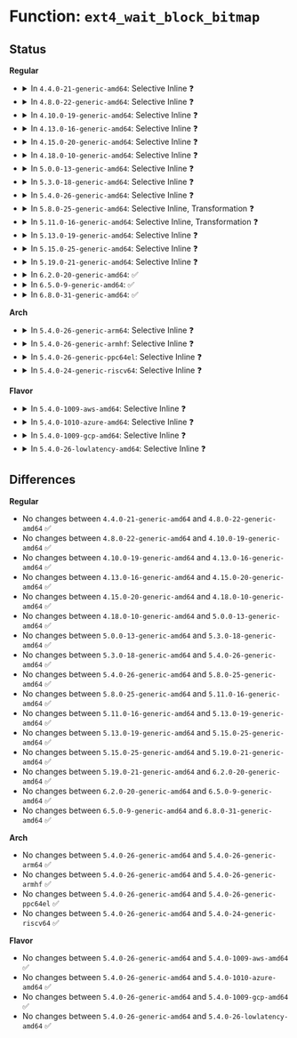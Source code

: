 # Function: <code>ext4_wait_block_bitmap</code>

## Status
<b>Regular</b>
<ul>
<li>
<details>
<summary>In <code>4.4.0-21-generic-amd64</code>: Selective Inline ❓</summary>

```c
int ext4_wait_block_bitmap(struct super_block * sb, ext4_group_t block_group, struct buffer_head * bh)
```

```json
{
  "name": "ext4_wait_block_bitmap",
  "collision_type": "Unique Global",
  "inline_type": "Selective",
  "funcs": [
    {
      "addr": 18446744071581529216,
      "name": "ext4_wait_block_bitmap",
      "external": true,
      "loc": "fs/ext4/balloc.c:486",
      "file": "fs/ext4/balloc.c",
      "inline": "not declared, inlined",
      "caller_inline": [],
      "caller_func": [
        "fs/ext4/balloc.c:ext4_read_block_bitmap",
        "fs/ext4/mballoc.c:ext4_mb_init_cache"
      ]
    }
  ],
  "symbols": [
    {
      "addr": 18446744071581529216,
      "name": "ext4_wait_block_bitmap",
      "section": ".text",
      "bind": "STB_GLOBAL",
      "size": 156
    }
  ]
}
```
</details>
</li>
<li>
<details>
<summary>In <code>4.8.0-22-generic-amd64</code>: Selective Inline ❓</summary>

```c
int ext4_wait_block_bitmap(struct super_block * sb, ext4_group_t block_group, struct buffer_head * bh)
```

```json
{
  "name": "ext4_wait_block_bitmap",
  "collision_type": "Unique Global",
  "inline_type": "Selective",
  "funcs": [
    {
      "addr": 18446744071581714832,
      "name": "ext4_wait_block_bitmap",
      "external": true,
      "loc": "fs/ext4/balloc.c:489",
      "file": "fs/ext4/balloc.c",
      "inline": "not declared, inlined",
      "caller_inline": [],
      "caller_func": [
        "fs/ext4/balloc.c:ext4_read_block_bitmap",
        "fs/ext4/mballoc.c:ext4_mb_init_cache"
      ]
    }
  ],
  "symbols": [
    {
      "addr": 18446744071581714832,
      "name": "ext4_wait_block_bitmap",
      "section": ".text",
      "bind": "STB_GLOBAL",
      "size": 156
    }
  ]
}
```
</details>
</li>
<li>
<details>
<summary>In <code>4.10.0-19-generic-amd64</code>: Selective Inline ❓</summary>

```c
int ext4_wait_block_bitmap(struct super_block * sb, ext4_group_t block_group, struct buffer_head * bh)
```

```json
{
  "name": "ext4_wait_block_bitmap",
  "collision_type": "Unique Global",
  "inline_type": "Selective",
  "funcs": [
    {
      "addr": 18446744071581802464,
      "name": "ext4_wait_block_bitmap",
      "external": true,
      "loc": "fs/ext4/balloc.c:489",
      "file": "fs/ext4/balloc.c",
      "inline": "not declared, inlined",
      "caller_inline": [],
      "caller_func": [
        "fs/ext4/balloc.c:ext4_read_block_bitmap",
        "fs/ext4/mballoc.c:ext4_mb_init_cache"
      ]
    }
  ],
  "symbols": [
    {
      "addr": 18446744071581802464,
      "name": "ext4_wait_block_bitmap",
      "section": ".text",
      "bind": "STB_GLOBAL",
      "size": 156
    }
  ]
}
```
</details>
</li>
<li>
<details>
<summary>In <code>4.13.0-16-generic-amd64</code>: Selective Inline ❓</summary>

```c
int ext4_wait_block_bitmap(struct super_block * sb, ext4_group_t block_group, struct buffer_head * bh)
```

```json
{
  "name": "ext4_wait_block_bitmap",
  "collision_type": "Unique Global",
  "inline_type": "Selective",
  "funcs": [
    {
      "addr": 18446744071581873744,
      "name": "ext4_wait_block_bitmap",
      "external": true,
      "loc": "fs/ext4/balloc.c:489",
      "file": "fs/ext4/balloc.c",
      "inline": "not declared, inlined",
      "caller_inline": [],
      "caller_func": [
        "fs/ext4/balloc.c:ext4_read_block_bitmap",
        "fs/ext4/mballoc.c:ext4_mb_init_cache"
      ]
    }
  ],
  "symbols": [
    {
      "addr": 18446744071581873744,
      "name": "ext4_wait_block_bitmap",
      "section": ".text",
      "bind": "STB_GLOBAL",
      "size": 157
    }
  ]
}
```
</details>
</li>
<li>
<details>
<summary>In <code>4.15.0-20-generic-amd64</code>: Selective Inline ❓</summary>

```c
int ext4_wait_block_bitmap(struct super_block * sb, ext4_group_t block_group, struct buffer_head * bh)
```

```json
{
  "name": "ext4_wait_block_bitmap",
  "collision_type": "Unique Global",
  "inline_type": "Selective",
  "funcs": [
    {
      "addr": 18446744071582023744,
      "name": "ext4_wait_block_bitmap",
      "external": true,
      "loc": "fs/ext4/balloc.c:490",
      "file": "fs/ext4/balloc.c",
      "inline": "not declared, inlined",
      "caller_inline": [],
      "caller_func": [
        "fs/ext4/balloc.c:ext4_read_block_bitmap",
        "fs/ext4/mballoc.c:ext4_mb_init_cache"
      ]
    }
  ],
  "symbols": [
    {
      "addr": 18446744071582023744,
      "name": "ext4_wait_block_bitmap",
      "section": ".text",
      "bind": "STB_GLOBAL",
      "size": 157
    }
  ]
}
```
</details>
</li>
<li>
<details>
<summary>In <code>4.18.0-10-generic-amd64</code>: Selective Inline ❓</summary>

```c
int ext4_wait_block_bitmap(struct super_block * sb, ext4_group_t block_group, struct buffer_head * bh)
```

```json
{
  "name": "ext4_wait_block_bitmap",
  "collision_type": "Unique Global",
  "inline_type": "Selective",
  "funcs": [
    {
      "addr": 18446744071582211888,
      "name": "ext4_wait_block_bitmap",
      "external": true,
      "loc": "fs/ext4/balloc.c:497",
      "file": "fs/ext4/balloc.c",
      "inline": "not declared, inlined",
      "caller_inline": [],
      "caller_func": [
        "fs/ext4/balloc.c:ext4_read_block_bitmap",
        "fs/ext4/mballoc.c:ext4_mb_init_cache"
      ]
    }
  ],
  "symbols": [
    {
      "addr": 18446744071582211888,
      "name": "ext4_wait_block_bitmap",
      "section": ".text",
      "bind": "STB_GLOBAL",
      "size": 174
    }
  ]
}
```
</details>
</li>
<li>
<details>
<summary>In <code>5.0.0-13-generic-amd64</code>: Selective Inline ❓</summary>

```c
int ext4_wait_block_bitmap(struct super_block * sb, ext4_group_t block_group, struct buffer_head * bh)
```

```json
{
  "name": "ext4_wait_block_bitmap",
  "collision_type": "Unique Global",
  "inline_type": "Selective",
  "funcs": [
    {
      "addr": 18446744071582306736,
      "name": "ext4_wait_block_bitmap",
      "external": true,
      "loc": "fs/ext4/balloc.c:497",
      "file": "fs/ext4/balloc.c",
      "inline": "not declared, inlined",
      "caller_inline": [],
      "caller_func": [
        "fs/ext4/balloc.c:ext4_read_block_bitmap",
        "fs/ext4/mballoc.c:ext4_mb_init_cache"
      ]
    }
  ],
  "symbols": [
    {
      "addr": 18446744071582306736,
      "name": "ext4_wait_block_bitmap",
      "section": ".text",
      "bind": "STB_GLOBAL",
      "size": 174
    }
  ]
}
```
</details>
</li>
<li>
<details>
<summary>In <code>5.3.0-18-generic-amd64</code>: Selective Inline ❓</summary>

```c
int ext4_wait_block_bitmap(struct super_block * sb, ext4_group_t block_group, struct buffer_head * bh)
```

```json
{
  "name": "ext4_wait_block_bitmap",
  "collision_type": "Unique Global",
  "inline_type": "Selective",
  "funcs": [
    {
      "addr": 18446744071582473104,
      "name": "ext4_wait_block_bitmap",
      "external": true,
      "loc": "fs/ext4/balloc.c:497",
      "file": "fs/ext4/balloc.c",
      "inline": "not declared, inlined",
      "caller_inline": [],
      "caller_func": [
        "fs/ext4/balloc.c:ext4_read_block_bitmap",
        "fs/ext4/mballoc.c:ext4_mb_init_cache"
      ]
    }
  ],
  "symbols": [
    {
      "addr": 18446744071582473104,
      "name": "ext4_wait_block_bitmap",
      "section": ".text",
      "bind": "STB_GLOBAL",
      "size": 196
    }
  ]
}
```
</details>
</li>
<li>
<details>
<summary>In <code>5.4.0-26-generic-amd64</code>: Selective Inline ❓</summary>

```c
int ext4_wait_block_bitmap(struct super_block * sb, ext4_group_t block_group, struct buffer_head * bh)
```

```json
{
  "name": "ext4_wait_block_bitmap",
  "collision_type": "Unique Global",
  "inline_type": "Selective",
  "funcs": [
    {
      "addr": 18446744071582572032,
      "name": "ext4_wait_block_bitmap",
      "external": true,
      "loc": "fs/ext4/balloc.c:505",
      "file": "fs/ext4/balloc.c",
      "inline": "not declared, inlined",
      "caller_inline": [],
      "caller_func": [
        "fs/ext4/balloc.c:ext4_read_block_bitmap",
        "fs/ext4/mballoc.c:ext4_mb_init_cache"
      ]
    }
  ],
  "symbols": [
    {
      "addr": 18446744071582572032,
      "name": "ext4_wait_block_bitmap",
      "section": ".text",
      "bind": "STB_GLOBAL",
      "size": 196
    }
  ]
}
```
</details>
</li>
<li>
<details>
<summary>In <code>5.8.0-25-generic-amd64</code>: Selective Inline, Transformation ❓</summary>

```c
int ext4_wait_block_bitmap(struct super_block * sb, ext4_group_t block_group, struct buffer_head * bh)
```

```json
{
  "name": "ext4_wait_block_bitmap",
  "collision_type": "Unique Global",
  "inline_type": "Selective",
  "funcs": [
    {
      "addr": 18446744071582884357,
      "name": "ext4_wait_block_bitmap",
      "external": true,
      "loc": "fs/ext4/balloc.c:506",
      "file": "fs/ext4/balloc.c",
      "inline": "not declared, inlined",
      "caller_inline": [
        "fs/ext4/balloc.c:ext4_read_block_bitmap"
      ],
      "caller_func": [
        "fs/ext4/balloc.c:ext4_read_block_bitmap",
        "fs/ext4/mballoc.c:ext4_mb_init_cache"
      ]
    }
  ],
  "symbols": [
    {
      "addr": 18446744071582880528,
      "name": "ext4_wait_block_bitmap.part.0",
      "section": ".text",
      "bind": "STB_LOCAL",
      "size": 187
    },
    {
      "addr": 18446744071582880720,
      "name": "ext4_wait_block_bitmap",
      "section": ".text",
      "bind": "STB_GLOBAL",
      "size": 27
    }
  ]
}
```
</details>
</li>
<li>
<details>
<summary>In <code>5.11.0-16-generic-amd64</code>: Selective Inline, Transformation ❓</summary>

```c
int ext4_wait_block_bitmap(struct super_block * sb, ext4_group_t block_group, struct buffer_head * bh)
```

```json
{
  "name": "ext4_wait_block_bitmap",
  "collision_type": "Unique Global",
  "inline_type": "Selective",
  "funcs": [
    {
      "addr": 18446744071582957271,
      "name": "ext4_wait_block_bitmap",
      "external": true,
      "loc": "fs/ext4/balloc.c:518",
      "file": "fs/ext4/balloc.c",
      "inline": "not declared, inlined",
      "caller_inline": [
        "fs/ext4/balloc.c:ext4_read_block_bitmap"
      ],
      "caller_func": [
        "fs/ext4/balloc.c:ext4_read_block_bitmap",
        "fs/ext4/mballoc.c:ext4_mb_init_cache"
      ]
    }
  ],
  "symbols": [
    {
      "addr": 18446744071582953376,
      "name": "ext4_wait_block_bitmap.part.0",
      "section": ".text",
      "bind": "STB_LOCAL",
      "size": 190
    },
    {
      "addr": 18446744071582953568,
      "name": "ext4_wait_block_bitmap",
      "section": ".text",
      "bind": "STB_GLOBAL",
      "size": 27
    }
  ]
}
```
</details>
</li>
<li>
<details>
<summary>In <code>5.13.0-19-generic-amd64</code>: Selective Inline ❓</summary>

```c
int ext4_wait_block_bitmap(struct super_block * sb, ext4_group_t block_group, struct buffer_head * bh)
```

```json
{
  "name": "ext4_wait_block_bitmap",
  "collision_type": "Unique Global",
  "inline_type": "Selective",
  "funcs": [
    {
      "addr": 18446744071582979280,
      "name": "ext4_wait_block_bitmap",
      "external": true,
      "loc": "fs/ext4/balloc.c:518",
      "file": "fs/ext4/balloc.c",
      "inline": "not declared, inlined",
      "caller_inline": [],
      "caller_func": [
        "fs/ext4/balloc.c:ext4_read_block_bitmap",
        "fs/ext4/mballoc.c:ext4_mb_init_cache"
      ]
    }
  ],
  "symbols": [
    {
      "addr": 18446744071582979280,
      "name": "ext4_wait_block_bitmap",
      "section": ".text",
      "bind": "STB_GLOBAL",
      "size": 220
    }
  ]
}
```
</details>
</li>
<li>
<details>
<summary>In <code>5.15.0-25-generic-amd64</code>: Selective Inline ❓</summary>

```c
int ext4_wait_block_bitmap(struct super_block * sb, ext4_group_t block_group, struct buffer_head * bh)
```

```json
{
  "name": "ext4_wait_block_bitmap",
  "collision_type": "Unique Global",
  "inline_type": "Selective",
  "funcs": [
    {
      "addr": 18446744071583315152,
      "name": "ext4_wait_block_bitmap",
      "external": true,
      "loc": "fs/ext4/balloc.c:518",
      "file": "fs/ext4/balloc.c",
      "inline": "not declared, inlined",
      "caller_inline": [],
      "caller_func": [
        "fs/ext4/balloc.c:ext4_read_block_bitmap",
        "fs/ext4/mballoc.c:ext4_mb_init_cache"
      ]
    }
  ],
  "symbols": [
    {
      "addr": 18446744071583315152,
      "name": "ext4_wait_block_bitmap",
      "section": ".text",
      "bind": "STB_GLOBAL",
      "size": 220
    }
  ]
}
```
</details>
</li>
<li>
<details>
<summary>In <code>5.19.0-21-generic-amd64</code>: Selective Inline ❓</summary>

```c
int ext4_wait_block_bitmap(struct super_block * sb, ext4_group_t block_group, struct buffer_head * bh)
```

```json
{
  "name": "ext4_wait_block_bitmap",
  "collision_type": "Unique Global",
  "inline_type": "Selective",
  "funcs": [
    {
      "addr": 18446744071583822576,
      "name": "ext4_wait_block_bitmap",
      "external": true,
      "loc": "fs/ext4/balloc.c:519",
      "file": "fs/ext4/balloc.c",
      "inline": "not declared, inlined",
      "caller_inline": [],
      "caller_func": [
        "fs/ext4/balloc.c:ext4_read_block_bitmap",
        "fs/ext4/mballoc.c:ext4_mb_init_cache"
      ]
    }
  ],
  "symbols": [
    {
      "addr": 18446744071583822576,
      "name": "ext4_wait_block_bitmap",
      "section": ".text",
      "bind": "STB_GLOBAL",
      "size": 247
    }
  ]
}
```
</details>
</li>
<li>
<details>
<summary>In <code>6.2.0-20-generic-amd64</code>: ✅</summary>

```c
int ext4_wait_block_bitmap(struct super_block * sb, ext4_group_t block_group, struct buffer_head * bh)
```

```json
{
  "name": "ext4_wait_block_bitmap",
  "collision_type": "Unique Global",
  "inline_type": "No",
  "funcs": [
    {
      "addr": 18446744071584444976,
      "name": "ext4_wait_block_bitmap",
      "external": true,
      "loc": "fs/ext4/balloc.c:519",
      "file": "fs/ext4/balloc.c",
      "inline": "seen, unknown",
      "caller_inline": [],
      "caller_func": [
        "fs/ext4/balloc.c:ext4_read_block_bitmap",
        "fs/ext4/mballoc.c:ext4_mb_init_cache"
      ]
    }
  ],
  "symbols": [
    {
      "addr": 18446744071584444976,
      "name": "ext4_wait_block_bitmap",
      "section": ".text",
      "bind": "STB_GLOBAL",
      "size": 245
    }
  ]
}
```
</details>
</li>
<li>
<details>
<summary>In <code>6.5.0-9-generic-amd64</code>: ✅</summary>

```c
int ext4_wait_block_bitmap(struct super_block * sb, ext4_group_t block_group, struct buffer_head * bh)
```

```json
{
  "name": "ext4_wait_block_bitmap",
  "collision_type": "Unique Global",
  "inline_type": "No",
  "funcs": [
    {
      "addr": 18446744071584673968,
      "name": "ext4_wait_block_bitmap",
      "external": true,
      "loc": "fs/ext4/balloc.c:561",
      "file": "fs/ext4/balloc.c",
      "inline": "seen, unknown",
      "caller_inline": [],
      "caller_func": [
        "fs/ext4/balloc.c:ext4_read_block_bitmap",
        "fs/ext4/mballoc.c:ext4_mb_init_cache"
      ]
    }
  ],
  "symbols": [
    {
      "addr": 18446744071584673968,
      "name": "ext4_wait_block_bitmap",
      "section": ".text",
      "bind": "STB_GLOBAL",
      "size": 245
    }
  ]
}
```
</details>
</li>
<li>
<details>
<summary>In <code>6.8.0-31-generic-amd64</code>: ✅</summary>

```c
int ext4_wait_block_bitmap(struct super_block * sb, ext4_group_t block_group, struct buffer_head * bh)
```

```json
{
  "name": "ext4_wait_block_bitmap",
  "collision_type": "Unique Global",
  "inline_type": "No",
  "funcs": [
    {
      "addr": 18446744071584906688,
      "name": "ext4_wait_block_bitmap",
      "external": true,
      "loc": "fs/ext4/balloc.c:566",
      "file": "fs/ext4/balloc.c",
      "inline": "seen, unknown",
      "caller_inline": [],
      "caller_func": [
        "fs/ext4/balloc.c:ext4_read_block_bitmap",
        "fs/ext4/mballoc.c:ext4_mb_init_cache"
      ]
    }
  ],
  "symbols": [
    {
      "addr": 18446744071584906688,
      "name": "ext4_wait_block_bitmap",
      "section": ".text",
      "bind": "STB_GLOBAL",
      "size": 245
    }
  ]
}
```
</details>
</li>
</ul>
<b>Arch</b>
<ul>
<li>
<details>
<summary>In <code>5.4.0-26-generic-arm64</code>: Selective Inline ❓</summary>

```c
int ext4_wait_block_bitmap(struct super_block * sb, ext4_group_t block_group, struct buffer_head * bh)
```

```json
{
  "name": "ext4_wait_block_bitmap",
  "collision_type": "Unique Global",
  "inline_type": "Selective",
  "funcs": [
    {
      "addr": 18446603336494218968,
      "name": "ext4_wait_block_bitmap",
      "external": true,
      "loc": "fs/ext4/balloc.c:505",
      "file": "fs/ext4/balloc.c",
      "inline": "not declared, inlined",
      "caller_inline": [],
      "caller_func": [
        "fs/ext4/balloc.c:ext4_read_block_bitmap",
        "fs/ext4/mballoc.c:ext4_mb_init_cache"
      ]
    }
  ],
  "symbols": [
    {
      "addr": 18446603336494218968,
      "name": "ext4_wait_block_bitmap",
      "section": ".text",
      "bind": "STB_GLOBAL",
      "size": 264
    }
  ]
}
```
</details>
</li>
<li>
<details>
<summary>In <code>5.4.0-26-generic-armhf</code>: Selective Inline ❓</summary>

```c
int ext4_wait_block_bitmap(struct super_block * sb, ext4_group_t block_group, struct buffer_head * bh)
```

```json
{
  "name": "ext4_wait_block_bitmap",
  "collision_type": "Unique Global",
  "inline_type": "Selective",
  "funcs": [
    {
      "addr": 3227649780,
      "name": "ext4_wait_block_bitmap",
      "external": true,
      "loc": "fs/ext4/balloc.c:505",
      "file": "fs/ext4/balloc.c",
      "inline": "not declared, inlined",
      "caller_inline": [],
      "caller_func": [
        "fs/ext4/balloc.c:ext4_read_block_bitmap",
        "fs/ext4/mballoc.c:ext4_mb_init_cache"
      ]
    }
  ],
  "symbols": [
    {
      "addr": 3227649780,
      "name": "ext4_wait_block_bitmap",
      "section": ".text",
      "bind": "STB_GLOBAL",
      "size": 240
    }
  ]
}
```
</details>
</li>
<li>
<details>
<summary>In <code>5.4.0-26-generic-ppc64el</code>: Selective Inline ❓</summary>

```c
int ext4_wait_block_bitmap(struct super_block * sb, ext4_group_t block_group, struct buffer_head * bh)
```

```json
{
  "name": "ext4_wait_block_bitmap",
  "collision_type": "Unique Global",
  "inline_type": "Selective",
  "funcs": [
    {
      "addr": 13835058055287915024,
      "name": "ext4_wait_block_bitmap",
      "external": true,
      "loc": "fs/ext4/balloc.c:505",
      "file": "fs/ext4/balloc.c",
      "inline": "not declared, inlined",
      "caller_inline": [],
      "caller_func": [
        "fs/ext4/balloc.c:ext4_read_block_bitmap",
        "fs/ext4/mballoc.c:ext4_mb_init_cache"
      ]
    }
  ],
  "symbols": [
    {
      "addr": 13835058055287915024,
      "name": "ext4_wait_block_bitmap",
      "section": ".text",
      "bind": "STB_GLOBAL",
      "size": 332
    }
  ]
}
```
</details>
</li>
<li>
<details>
<summary>In <code>5.4.0-24-generic-riscv64</code>: Selective Inline ❓</summary>

```c
int ext4_wait_block_bitmap(struct super_block * sb, ext4_group_t block_group, struct buffer_head * bh)
```

```json
{
  "name": "ext4_wait_block_bitmap",
  "collision_type": "Unique Global",
  "inline_type": "Selective",
  "funcs": [
    {
      "addr": 18446743936273675726,
      "name": "ext4_wait_block_bitmap",
      "external": true,
      "loc": "fs/ext4/balloc.c:505",
      "file": "fs/ext4/balloc.c",
      "inline": "not declared, inlined",
      "caller_inline": [],
      "caller_func": [
        "fs/ext4/balloc.c:ext4_read_block_bitmap",
        "fs/ext4/mballoc.c:ext4_mb_init_cache"
      ]
    }
  ],
  "symbols": [
    {
      "addr": 18446743936273675726,
      "name": "ext4_wait_block_bitmap",
      "section": ".text",
      "bind": "STB_GLOBAL",
      "size": 208
    }
  ]
}
```
</details>
</li>
</ul>
<b>Flavor</b>
<ul>
<li>
<details>
<summary>In <code>5.4.0-1009-aws-amd64</code>: Selective Inline ❓</summary>

```c
int ext4_wait_block_bitmap(struct super_block * sb, ext4_group_t block_group, struct buffer_head * bh)
```

```json
{
  "name": "ext4_wait_block_bitmap",
  "collision_type": "Unique Global",
  "inline_type": "Selective",
  "funcs": [
    {
      "addr": 18446744071582540768,
      "name": "ext4_wait_block_bitmap",
      "external": true,
      "loc": "fs/ext4/balloc.c:505",
      "file": "fs/ext4/balloc.c",
      "inline": "not declared, inlined",
      "caller_inline": [],
      "caller_func": [
        "fs/ext4/balloc.c:ext4_read_block_bitmap",
        "fs/ext4/mballoc.c:ext4_mb_init_cache"
      ]
    }
  ],
  "symbols": [
    {
      "addr": 18446744071582540768,
      "name": "ext4_wait_block_bitmap",
      "section": ".text",
      "bind": "STB_GLOBAL",
      "size": 196
    }
  ]
}
```
</details>
</li>
<li>
<details>
<summary>In <code>5.4.0-1010-azure-amd64</code>: Selective Inline ❓</summary>

```c
int ext4_wait_block_bitmap(struct super_block * sb, ext4_group_t block_group, struct buffer_head * bh)
```

```json
{
  "name": "ext4_wait_block_bitmap",
  "collision_type": "Unique Global",
  "inline_type": "Selective",
  "funcs": [
    {
      "addr": 18446744071582477936,
      "name": "ext4_wait_block_bitmap",
      "external": true,
      "loc": "fs/ext4/balloc.c:505",
      "file": "fs/ext4/balloc.c",
      "inline": "not declared, inlined",
      "caller_inline": [],
      "caller_func": [
        "fs/ext4/balloc.c:ext4_read_block_bitmap",
        "fs/ext4/mballoc.c:ext4_mb_init_cache"
      ]
    }
  ],
  "symbols": [
    {
      "addr": 18446744071582477936,
      "name": "ext4_wait_block_bitmap",
      "section": ".text",
      "bind": "STB_GLOBAL",
      "size": 196
    }
  ]
}
```
</details>
</li>
<li>
<details>
<summary>In <code>5.4.0-1009-gcp-amd64</code>: Selective Inline ❓</summary>

```c
int ext4_wait_block_bitmap(struct super_block * sb, ext4_group_t block_group, struct buffer_head * bh)
```

```json
{
  "name": "ext4_wait_block_bitmap",
  "collision_type": "Unique Global",
  "inline_type": "Selective",
  "funcs": [
    {
      "addr": 18446744071582531248,
      "name": "ext4_wait_block_bitmap",
      "external": true,
      "loc": "fs/ext4/balloc.c:505",
      "file": "fs/ext4/balloc.c",
      "inline": "not declared, inlined",
      "caller_inline": [],
      "caller_func": [
        "fs/ext4/balloc.c:ext4_read_block_bitmap",
        "fs/ext4/mballoc.c:ext4_mb_init_cache"
      ]
    }
  ],
  "symbols": [
    {
      "addr": 18446744071582531248,
      "name": "ext4_wait_block_bitmap",
      "section": ".text",
      "bind": "STB_GLOBAL",
      "size": 196
    }
  ]
}
```
</details>
</li>
<li>
<details>
<summary>In <code>5.4.0-26-lowlatency-amd64</code>: Selective Inline ❓</summary>

```c
int ext4_wait_block_bitmap(struct super_block * sb, ext4_group_t block_group, struct buffer_head * bh)
```

```json
{
  "name": "ext4_wait_block_bitmap",
  "collision_type": "Unique Global",
  "inline_type": "Selective",
  "funcs": [
    {
      "addr": 18446744071582612000,
      "name": "ext4_wait_block_bitmap",
      "external": true,
      "loc": "fs/ext4/balloc.c:505",
      "file": "fs/ext4/balloc.c",
      "inline": "not declared, inlined",
      "caller_inline": [],
      "caller_func": [
        "fs/ext4/balloc.c:ext4_read_block_bitmap",
        "fs/ext4/mballoc.c:ext4_mb_init_cache"
      ]
    }
  ],
  "symbols": [
    {
      "addr": 18446744071582612000,
      "name": "ext4_wait_block_bitmap",
      "section": ".text",
      "bind": "STB_GLOBAL",
      "size": 191
    }
  ]
}
```
</details>
</li>
</ul>

## Differences
<b>Regular</b>
<ul>
<li>
No changes between <code>4.4.0-21-generic-amd64</code> and <code>4.8.0-22-generic-amd64</code> ✅
</li>
<li>
No changes between <code>4.8.0-22-generic-amd64</code> and <code>4.10.0-19-generic-amd64</code> ✅
</li>
<li>
No changes between <code>4.10.0-19-generic-amd64</code> and <code>4.13.0-16-generic-amd64</code> ✅
</li>
<li>
No changes between <code>4.13.0-16-generic-amd64</code> and <code>4.15.0-20-generic-amd64</code> ✅
</li>
<li>
No changes between <code>4.15.0-20-generic-amd64</code> and <code>4.18.0-10-generic-amd64</code> ✅
</li>
<li>
No changes between <code>4.18.0-10-generic-amd64</code> and <code>5.0.0-13-generic-amd64</code> ✅
</li>
<li>
No changes between <code>5.0.0-13-generic-amd64</code> and <code>5.3.0-18-generic-amd64</code> ✅
</li>
<li>
No changes between <code>5.3.0-18-generic-amd64</code> and <code>5.4.0-26-generic-amd64</code> ✅
</li>
<li>
No changes between <code>5.4.0-26-generic-amd64</code> and <code>5.8.0-25-generic-amd64</code> ✅
</li>
<li>
No changes between <code>5.8.0-25-generic-amd64</code> and <code>5.11.0-16-generic-amd64</code> ✅
</li>
<li>
No changes between <code>5.11.0-16-generic-amd64</code> and <code>5.13.0-19-generic-amd64</code> ✅
</li>
<li>
No changes between <code>5.13.0-19-generic-amd64</code> and <code>5.15.0-25-generic-amd64</code> ✅
</li>
<li>
No changes between <code>5.15.0-25-generic-amd64</code> and <code>5.19.0-21-generic-amd64</code> ✅
</li>
<li>
No changes between <code>5.19.0-21-generic-amd64</code> and <code>6.2.0-20-generic-amd64</code> ✅
</li>
<li>
No changes between <code>6.2.0-20-generic-amd64</code> and <code>6.5.0-9-generic-amd64</code> ✅
</li>
<li>
No changes between <code>6.5.0-9-generic-amd64</code> and <code>6.8.0-31-generic-amd64</code> ✅
</li>
</ul>
<b>Arch</b>
<ul>
<li>
No changes between <code>5.4.0-26-generic-amd64</code> and <code>5.4.0-26-generic-arm64</code> ✅
</li>
<li>
No changes between <code>5.4.0-26-generic-amd64</code> and <code>5.4.0-26-generic-armhf</code> ✅
</li>
<li>
No changes between <code>5.4.0-26-generic-amd64</code> and <code>5.4.0-26-generic-ppc64el</code> ✅
</li>
<li>
No changes between <code>5.4.0-26-generic-amd64</code> and <code>5.4.0-24-generic-riscv64</code> ✅
</li>
</ul>
<b>Flavor</b>
<ul>
<li>
No changes between <code>5.4.0-26-generic-amd64</code> and <code>5.4.0-1009-aws-amd64</code> ✅
</li>
<li>
No changes between <code>5.4.0-26-generic-amd64</code> and <code>5.4.0-1010-azure-amd64</code> ✅
</li>
<li>
No changes between <code>5.4.0-26-generic-amd64</code> and <code>5.4.0-1009-gcp-amd64</code> ✅
</li>
<li>
No changes between <code>5.4.0-26-generic-amd64</code> and <code>5.4.0-26-lowlatency-amd64</code> ✅
</li>
</ul>
